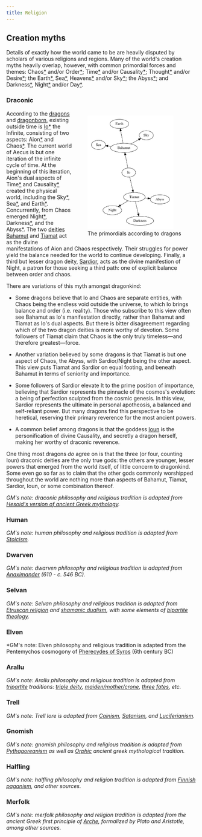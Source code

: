 ```yaml
---
title: Religion
---
```


## Creation myths

Details of exactly how the world came to be are heavily disputed by scholars of various religions and regions. Many of the world's creation myths heavily overlap, however, with common primordial forces and themes: Chaos[\*](https://en.wikipedia.org/wiki/Chaos_%28cosmogony%29) and/or Order[\*](https://en.wikipedia.org/wiki/Aion_%28deity%29); Time[\*](https://en.wikipedia.org/wiki/Chronos) and/or Causality[\*](https://en.wikipedia.org/wiki/Ananke); Thought[\*](https://en.wikipedia.org/wiki/Metis_%28mythology%29) and/or Desire[\*](https://en.wikipedia.org/wiki/Eros); the Earth[\*](https://en.wikipedia.org/wiki/Gaia), Sea[\*](https://en.wikipedia.org/wiki/Pontus_%28mythology%29), Heavens[\*](https://en.wikipedia.org/wiki/Aether_%28mythology%29) and/or Sky[\*](https://en.wikipedia.org/wiki/Uranus_%28mythology%29); the Abyss[\*](https://en.wikipedia.org/wiki/Tartarus); and Darkness[\*](https://en.wikipedia.org/wiki/Erebus), Night[\*](https://en.wikipedia.org/wiki/Nyx) and/or Day[\*](https://en.wikipedia.org/wiki/Hemera).

### Draconic

<figure style="float: right">
<a href="../assets/images/myth-draconic.svg"><img src="../assets/images/myth-draconic.svg" style="max-width: 100%; max-height: 300px"></a>
<figcaption style="text-align: center">The primordials according to dragons</figcaption>
</figure>

According to the [dragons](dragons) and [dragonborn](dragonborn), existing outside time is [Io](../dossiers/io)[\*](https://en.wikipedia.org/wiki/Apeiron) the Infinite, consisting of two aspects: Aion[\*](https://en.wikipedia.org/wiki/Aion_%28deity%29) and Chaos[\*](https://en.wikipedia.org/wiki/Chaos_%28cosmogony%29#Greco-Roman_tradition). The current world of Aecus is but one iteration of the infinite cycle of time. At the beginning of this iteration, Aion's dual aspects of Time[\*](https://en.wikipedia.org/wiki/Chronos) and Causality[\*](https://en.wikipedia.org/wiki/Ananke) created the physical world, including the Sky[\*](https://en.wikipedia.org/wiki/Aether_%28mythology%29), Sea[\*](https://en.wikipedia.org/wiki/Pontus_%28mythology%29), and Earth[\*](https://en.wikipedia.org/wiki/Gaia). Concurrently, from Chaos emerged Night[\*](https://en.wikipedia.org/wiki/Nyx), Darkness[\*](https://en.wikipedia.org/wiki/Erebus), and the Abyss[\*](https://en.wikipedia.org/wiki/Tartarus). The two [deities](eternals) [Bahamut](../dossiers/bahamut) and [Tiamat](../dossiers/tiamat) act as the divine manifestations of Aion and Chaos respectively. Their struggles for power yield the balance needed for the world to continue developing. Finally, a third but lesser dragon deity, [Sardior](../dossiers/sardior), acts as the divine manifestion of Night, a patron for those seeking a third path: one of explicit balance between order and chaos.

There are variations of this myth amongst dragonkind:

* Some dragons believe that Io and Chaos are separate entities, with Chaos being the endless void outside the universe, to which Io brings balance and order (i.e. reality). Those who subscribe to this view often see Bahamut as Io's manifestation directly, rather than Bahamut and Tiamat as Io's dual aspects. But there is bitter disagreement regarding which of the two dragon deities is more worthy of devotion. Some followers of Tiamat claim that Chaos is the only truly timeless&mdash;and therefore greatest&mdash;force.

* Another variation believed by some dragons is that Tiamat is but one aspect of Chaos, the Abyss, with Sardior/Night being the other aspect. This view puts Tiamat and Sardior on equal footing, and beneath Bahamut in terms of seniority and importance.

* Some followers of Sardior elevate It to the prime position of importance, believing that Sardior represents the pinnacle of the cosmos's evolution: a being of perfection sculpted from the cosmic genesis. In this view, Sardior represents the ultimate in personal apotheosis, a balanced and self-reliant power. But many dragons find this perspective to be heretical, reserving their primary reverence for the most ancient powers.

* A common belief among dragons is that the goddess [Ioun](../dossiers/ioun) is the personification of divine Causality, and secretly a dragon herself, making her worthy of draconic reverence.

One thing most dragons *do* agree on is that the three (or four, counting Ioun) draconic deities are the only true gods: the others are younger, lesser powers that emerged from the world itself, of little concern to dragonkind. Some even go so far as to claim that the other gods commonly worshipped throughout the world are nothing more than aspects of Bahamut, Tiamat, Sardior, Ioun, or some combination thereof.

*GM's note: draconic philosophy and religious tradition is adapted from [Hesoid's version of ancient Greek mythology](https://en.wikipedia.org/wiki/Theogony).*

### Human

*GM's note: human philosophy and religious tradition is adapted from [Stoicism](https://en.wikipedia.org/wiki/Stoicism).*

### Dwarven

*GM's note: dwarven philosophy and religious tradition is adapted from [Anaximander](https://en.wikipedia.org/wiki/Anaximander#Theories) (610 - c. 546 BC).*

### Selvan

*GM's note: Selvan philosophy and religious tradition is adapted from [Etruscan religion](https://en.m.wikipedia.org/wiki/Etruscan_religion) and [shamanic dualism](https://en.wikipedia.org/wiki/Dualism_in_cosmology), with some elements of [bipartite theology](https://en.wikipedia.org/wiki/Bipartite_%28theology%29).*

### Elven

*GM's note: Elven philosophy and religious tradition is adapted from the Pentemychos cosmogony of [Pherecydes of Syros](https://en.wikipedia.org/wiki/Pherecydes_of_Syros) (6th century BC)

### Arallu

*GM's note: Arallu philosophy and religious tradition is adapted from [tripartite](https://en.wikipedia.org/wiki/Tripartite_%28theology%29) traditions: [triple deity](https://en.m.wikipedia.org/wiki/Triple_deity), [maiden/mother/crone](TODO), [three fates](TODO), etc.*

### Trell

*GM's note: Trell lore is adapted from [Cainism](https://en.wikipedia.org/wiki/Cainites), [Satanism](https://en.wikipedia.org/wiki/Satanism#Church_of_Satan), and [Luciferianism](https://en.wikipedia.org/wiki/Luciferianism).*

### Gnomish

*GM's note: gnomish philosophy and religious tradition is adapted from [Pythagoreanism](https://en.wikipedia.org/wiki/Pythagoreanism) as well as [Orphic](https://en.wikipedia.org/wiki/Orphism_%28religion%29) ancient greek mythological tradition.*

### Halfling

*GM's note: halfling philosophy and religion tradition is adapted from [Finnish paganism](https://en.wikipedia.org/wiki/Finnish_paganism), and other sources.*

### Merfolk

*GM's note: merfolk philosophy and religion tradition is adapted from the ancient Greek first principle of [Arche](https://en.wikipedia.org/wiki/Arche), formalized by Plato and Aristotle, among other sources.*
